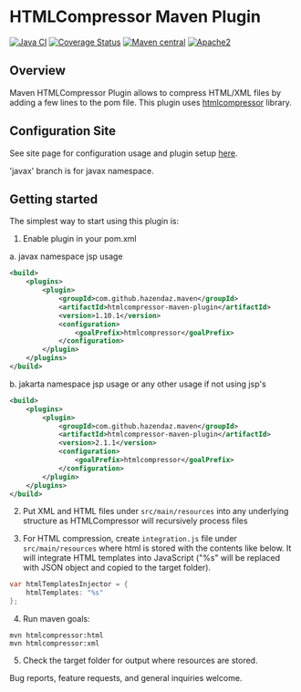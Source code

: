 HTMLCompressor Maven Plugin
===========================

[![Java CI](https://github.com/hazendaz/htmlcompressor-maven-plugin/workflows/Java%20CI/badge.svg)](https://github.com/hazendaz/htmlcompressor-maven-plugin/actions?query=workflow%3A%22Java+CI%22)
[![Coverage Status](https://coveralls.io/repos/github/hazendaz/htmlcompressor-maven-plugin/badge.svg?branch=master)](https://coveralls.io/github/hazendaz/htmlcompressor-maven-plugin?branch=master)
[![Maven central](https://maven-badges.herokuapp.com/maven-central/com.github.hazendaz.maven/htmlcompressor-maven-plugin/badge.svg)](https://maven-badges.herokuapp.com/maven-central/com.github.hazendaz.maven/htmlcompressor-maven-plugin)
[![Apache2](<http://img.shields.io/badge/license-Apache%202-blue.svg>)](<http://www.apache.org/licenses/LICENSE-2.0>)

Overview
--------

Maven HTMLCompressor Plugin allows to compress HTML/XML files by adding a few lines to the pom file.
This plugin uses [htmlcompressor](https://github.com/hazendaz/htmlcompressor) library.

Configuration Site
------------------

See site page for configuration usage and plugin setup [here](https://hazendaz.github.io/htmlcompressor-maven-plugin/).

'javax' branch is for javax namespace.

Getting started
---------------

The simplest way to start using this plugin is:

1. Enable plugin in your pom.xml

a. javax namespace jsp usage

``` xml
<build>
    <plugins>
        <plugin>
            <groupId>com.github.hazendaz.maven</groupId>
            <artifactId>htmlcompressor-maven-plugin</artifactId>
            <version>1.10.1</version>
            <configuration>
                <goalPrefix>htmlcompressor</goalPrefix>
            </configuration>
        </plugin>
    </plugins>
</build>
```

b. jakarta namespace jsp usage or any other usage if not using jsp's

``` xml
<build>
    <plugins>
        <plugin>
            <groupId>com.github.hazendaz.maven</groupId>
            <artifactId>htmlcompressor-maven-plugin</artifactId>
            <version>2.1.1</version>
            <configuration>
                <goalPrefix>htmlcompressor</goalPrefix>
            </configuration>
        </plugin>
    </plugins>
</build>
```

2. Put XML and HTML files under `src/main/resources` into any underlying
structure as HTMLCompressor will recursively process files

3. For HTML compression, create `integration.js` file under
`src/main/resources` where html is stored with the contents like below.
It will integrate HTML templates into JavaScript ("%s" will be replaced
with JSON object and copied to the target folder).

``` java
var htmlTemplatesInjector = {
    htmlTemplates: "%s"
};
```

4. Run maven goals:

```
mvn htmlcompressor:html
mvn htmlcompressor:xml
```

5. Check the target folder for output where resources are stored.

Bug reports, feature requests, and general inquiries welcome.
